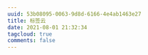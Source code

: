 ```yaml
---
uuid: 53b08095-0063-9d8d-6166-4e4ab1463e27
title: 标签云
date: 2021-08-01 21:32:34
tagcloud: true
comments: false
---
```

